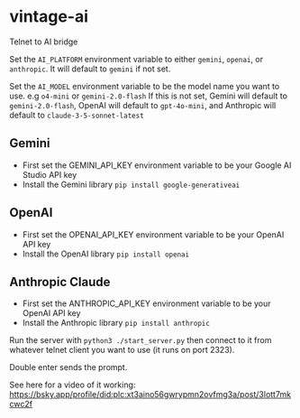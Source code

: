 # vintage-ai
Telnet to AI bridge

Set the `AI_PLATFORM` environment variable to either `gemini`, `openai`, or `anthropic`.  It will default to `gemini` if not set.

Set the `AI_MODEL` environment variable to be the model name you want to use.  e.g `o4-mini` or `gemini-2.0-flash`
If this is not set, Gemini will default to `gemini-2.0-flash`, OpenAI will default to `gpt-4o-mini`, and Anthropic will default to `claude-3-5-sonnet-latest`

## Gemini
- First set the GEMINI_API_KEY environment variable to be your Google AI Studio API key
- Install the Gemini library `pip install google-generativeai`

## OpenAI
- First set the OPENAI_API_KEY environment variable to be your OpenAI API key
- Install the OpenAI library `pip install openai`

## Anthropic Claude
- First set the ANTHROPIC_API_KEY environment variable to be your OpenAI API key
- Install the Anthropic library `pip install anthropic`


Run the server with `python3 ./start_server.py` then connect to it from whatever telnet client you want to use (it runs on port 2323).

Double enter sends the prompt.

See here for a video of it working: https://bsky.app/profile/did:plc:xt3aino56gwrypmn2ovfmg3a/post/3lott7mkcwc2f
